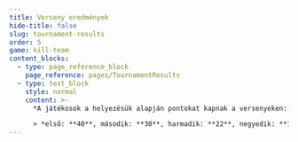 ```yaml
---
title: Verseny eredmények
hide-title: false
slug: tournament-results
order: 5
game: kill-team
content_blocks:
  - type: page_reference_block
    page_reference: pages/TournamentResults
  - type: text_block
    style: normal
    content: >-
      *A játékosok a helyezésük alapján pontokat kapnak a versenyeken::*

      > *első: **40**, második: **30**, harmadik: **22**, negyedik: **16**, ötödik: **12**, hatodik: **10**, hetedik: **8**, nyolcadik: **6**, kilencedik: **4**, tizedik: **2***
---
```

